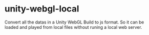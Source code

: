 # unity-webgl-local
Convert all the datas in a Unity WebGL Build to js format. So it can be loaded and played from local files without runing a local web server.
